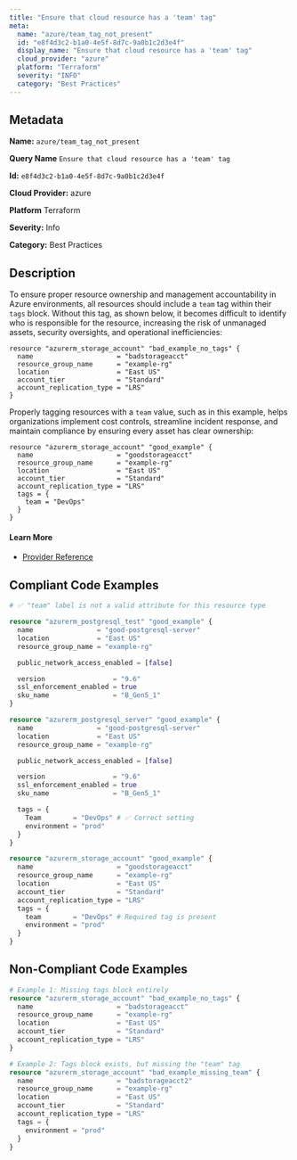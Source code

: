 ```yaml
---
title: "Ensure that cloud resource has a 'team' tag"
meta:
  name: "azure/team_tag_not_present"
  id: "e8f4d3c2-b1a0-4e5f-8d7c-9a0b1c2d3e4f"
  display_name: "Ensure that cloud resource has a 'team' tag"
  cloud_provider: "azure"
  platform: "Terraform"
  severity: "INFO"
  category: "Best Practices"
---
```

## Metadata

**Name:** `azure/team_tag_not_present`

**Query Name** `Ensure that cloud resource has a 'team' tag`

**Id:** `e8f4d3c2-b1a0-4e5f-8d7c-9a0b1c2d3e4f`

**Cloud Provider:** azure

**Platform** Terraform

**Severity:** Info

**Category:** Best Practices

## Description
To ensure proper resource ownership and management accountability in Azure environments, all resources should include a `team` tag within their `tags` block. Without this tag, as shown below, it becomes difficult to identify who is responsible for the resource, increasing the risk of unmanaged assets, security oversights, and operational inefficiencies:

```
resource "azurerm_storage_account" "bad_example_no_tags" {
  name                     = "badstorageacct"
  resource_group_name      = "example-rg"
  location                 = "East US"
  account_tier             = "Standard"
  account_replication_type = "LRS"
}
```

Properly tagging resources with a `team` value, such as in this example, helps organizations implement cost controls, streamline incident response, and maintain compliance by ensuring every asset has clear ownership:

```
resource "azurerm_storage_account" "good_example" {
  name                     = "goodstorageacct"
  resource_group_name      = "example-rg"
  location                 = "East US"
  account_tier             = "Standard"
  account_replication_type = "LRS"
  tags = {
    team = "DevOps"
  }
}
```

#### Learn More

 - [Provider Reference](https://docs.microsoft.com/en-us/azure/azure-resource-manager/management/tag-resources)


## Compliant Code Examples
```terraform
# ✅ "team" label is not a valid attribute for this resource type

resource "azurerm_postgresql_test" "good_example" {
  name                = "good-postgresql-server"
  location            = "East US"
  resource_group_name = "example-rg"

  public_network_access_enabled = [false]

  version                 = "9.6"
  ssl_enforcement_enabled = true
  sku_name                = "B_Gen5_1"
}

```

```terraform
resource "azurerm_postgresql_server" "good_example" {
  name                = "good-postgresql-server"
  location            = "East US"
  resource_group_name = "example-rg"

  public_network_access_enabled = [false]

  version                 = "9.6"
  ssl_enforcement_enabled = true
  sku_name                = "B_Gen5_1"

  tags = {
    Team        = "DevOps" # ✅ Correct setting
    environment = "prod"
  }
}

```

```terraform
resource "azurerm_storage_account" "good_example" {
  name                     = "goodstorageacct"
  resource_group_name      = "example-rg"
  location                 = "East US"
  account_tier             = "Standard"
  account_replication_type = "LRS"
  tags = {
    team        = "DevOps" # Required tag is present
    environment = "prod"
  }
}

```
## Non-Compliant Code Examples
```terraform
# Example 1: Missing tags block entirely
resource "azurerm_storage_account" "bad_example_no_tags" {
  name                     = "badstorageacct"
  resource_group_name      = "example-rg"
  location                 = "East US"
  account_tier             = "Standard"
  account_replication_type = "LRS"
}

# Example 2: Tags block exists, but missing the "team" tag
resource "azurerm_storage_account" "bad_example_missing_team" {
  name                     = "badstorageacct2"
  resource_group_name      = "example-rg"
  location                 = "East US"
  account_tier             = "Standard"
  account_replication_type = "LRS"
  tags = {
    environment = "prod"
  }
}

```